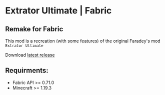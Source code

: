 # Extrator Ultimate | Fabric
## Remake for Fabric
This mod is a recreation (with some features) of the original Faradey's mod `Extrator Ultimate`

Download [latest release](https://github.com/Laefye/Extratar-Ultimate/releases/latest)
## Requirments:
- Fabric API >= 0.71.0
- Minecraft >= 1.19.3
